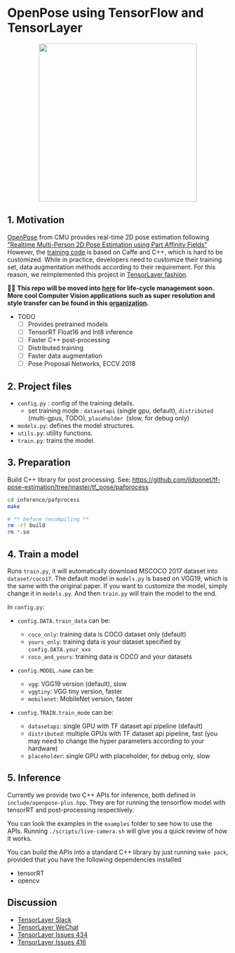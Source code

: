 # OpenPose using TensorFlow and TensorLayer

</a>
<p align="center">
    <img src="https://github.com/CMU-Perceptual-Computing-Lab/openpose/blob/master/doc/media/dance_foot.gif?raw=true", width="360">
</p>


## 1. Motivation

[OpenPose](https://github.com/CMU-Perceptual-Computing-Lab/openpose) from CMU provides real-time 2D pose estimation following ["Realtime Multi-Person 2D Pose Estimation using Part Affinity Fields"](https://arxiv.org/pdf/1611.08050.pdf) However, the [training code](https://github.com/ZheC/Realtime_Multi-Person_Pose_Estimation) is based on Caffe and C++, which is hard to be customized.
While in practice, developers need to customize their training set, data augmentation methods according to their requirement.
For this reason, we reimplemented this project in [TensorLayer fashion](https://github.com/tensorlayer/tensorlayer).

🚀🚀 **This repo will be moved into [here](https://github.com/tensorlayer/tensorlayer/tree/master/examples) for life-cycle management soon. More cool Computer Vision applications such as super resolution and style transfer can be found in this [organization](https://github.com/tensorlayer).**

- TODO
  - [ ] Provides pretrained models
  - [ ] TensorRT Float16 and Int8 inference
  - [ ] Faster C++ post-processing
  - [ ] Distributed training
  - [ ] Faster data augmentation
  - [ ] Pose Proposal Networks, ECCV 2018

## 2. Project files

- `config.py` : config of the training details.
  -  set training mode : `datasetapi` (single gpu, default), `distributed` (multi-gpus, TODO), `placeholder `(slow, for debug only)
- `models.py`: defines the model structures.
- `utils.py`: utility functions.
- `train.py`: trains the model.

## 3. Preparation

Build C++ library for post processing. See: <https://github.com/ildoonet/tf-pose-estimation/tree/master/tf_pose/pafprocess>

```bash
cd inference/pafprocess
make

# ** before recompiling **
rm -rf build
rm *.so
```

## 4. Train a model

Runs `train.py`, it will automatically download MSCOCO 2017 dataset into `dataset/coco17`.
The default model in `models.py` is based on VGG19, which is the same with the original paper.
If you want to customize the model, simply change it in `models.py`.
And then `train.py` will train the model to the end.

In `config.py`:

- `config.DATA.train_data` can be:
   * `coco_only`: training data is COCO dataset only (default)
   * `yours_only`: training data is your dataset specified by `config.DATA.your_xxx`
   * `coco_and_yours`: training data is COCO and your datasets

- `config.MODEL.name` can be:
   * `vgg`: VGG19 version (default), slow
	* `vggtiny`: VGG tiny version, faster
	* `mobilenet`: MobileNet version, faster

- `config.TRAIN.train_mode` can be:
   * `datasetapi`: single GPU with TF dataset api pipeline (default)
   * `distributed`: multiple GPUs with TF dataset api pipeline, fast (you may need to change the hyper parameters according to your hardware)
   * `placeholder`: single GPU with placeholder, for debug only, slow

## 5. Inference

Currently we provide two C++ APIs for inference, both defined in `include/openpose-plus.hpp`.
They are for running the tensorflow model with tensorRT and post-processing respectively.

You can look the examples in the `examples` folder to see how to use the APIs.
Running `./scripts/live-camera.sh` will give you a quick review of how it works.

You can build the APIs into a standard C++ library by just running `make pack`, provided that you have the following dependencies installed

  - tensorRT
  - opencv

<!---
## 5. Inference

In this project, input images are RGB with 0~1.
Runs `train.py`, it will automatically download the default VGG19-based model from [here](https://github.com/tensorlayer/pretrained-models), and use it for inferencing.
The performance of pre-trained model is as follow:


|                  | Speed | AP | xxx |
|------------------|-------|----|-----|
| VGG19            | xx    | xx | xx  |
| Residual Squeeze | xx    | xx | xx  |

- Speed is tested on XXX

- We follow the [data format of official OpenPose](https://github.com/CMU-Perceptual-Computing-Lab/openpose/blob/master/doc/output.md)

To use the pre-trained models

-->


<!--
## 6. Evaluate a model

Runs `eval.py` for inference.


## . Speed up and deployment

For TensorRT float16 (half-float) inferencing, xxx


## 6. Customization

- Model : change `models.py`.
- Data augmentation : change `train.py`
- Train with your own data: ....
    1. prepare your data following MSCOCO format, you need to .
    2. concatenate the list of your own data JSON into ...
-->

## Discussion

- [TensorLayer Slack](https://join.slack.com/t/tensorlayer/shared_invite/enQtMjUyMjczMzU2Njg4LWI0MWU0MDFkOWY2YjQ4YjVhMzI5M2VlZmE4YTNhNGY1NjZhMzUwMmQ2MTc0YWRjMjQzMjdjMTg2MWQ2ZWJhYzc)
- [TensorLayer WeChat](https://github.com/tensorlayer/tensorlayer-chinese/blob/master/docs/wechat_group.md)
- [TensorLayer Issues 434](https://github.com/tensorlayer/tensorlayer/issues/434)
- [TensorLayer Issues 416](https://github.com/tensorlayer/tensorlayer/issues/416)

<!--
## Paper's Model

- [Default MPII](https://github.com/ZheC/Realtime_Multi-Person_Pose_Estimation/blob/master/model/_trained_MPI/pose_deploy.prototxt)
- [Default COCO model](https://github.com/ZheC/Realtime_Multi-Person_Pose_Estimation/blob/master/model/_trained_COCO/pose_deploy.prototxt)
- [Visualizing Caffe model](http://ethereon.github.io/netscope/#/editor)
-->
